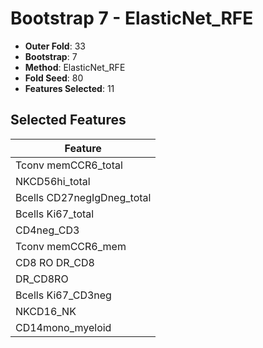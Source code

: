 # Bootstrap 7 - ElasticNet_RFE

- **Outer Fold**: 33
- **Bootstrap**: 7
- **Method**: ElasticNet_RFE
- **Fold Seed**: 80
- **Features Selected**: 11

## Selected Features

| Feature |
|---------|
| Tconv memCCR6_total |
| NKCD56hi_total |
| Bcells CD27negIgDneg_total |
| Bcells Ki67_total |
| CD4neg_CD3 |
| Tconv memCCR6_mem |
| CD8 RO DR_CD8 |
| DR_CD8RO |
| Bcells Ki67_CD3neg |
| NKCD16_NK |
| CD14mono_myeloid |
